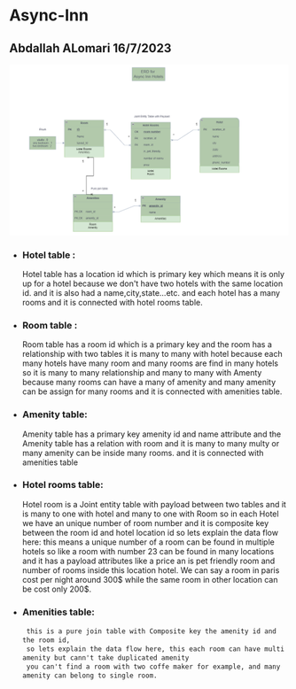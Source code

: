 # Async-Inn

## Abdallah ALomari 16/7/2023 

![ERD Async Inn Hotel](./Lab11-Abdallah.png)


- ### Hotel table :

     Hotel table has a location id which is primary key which means it is only up for a hotel
     because we don't have  two hotels with the same location id.
     and it is also had a name,city,state...etc.
     and each hotel has a many rooms and it is connected with hotel rooms table.

- ### Room table : 

    
    Room table has a room id which is a primary key and  the room has a relationship with two tables 
    it is many to many with hotel because each many hotels have many room and many rooms are find in many hotels so it is many to many relationship
    and many to many with Amenty because many rooms can have a many of amenity and many amenity can be assign for many rooms 
    and it is connected with amenities table.

- ### Amenity table:

    
    Amenity table has a primary key amenity id and name attribute and the Amenity table has a relation with room 
    and it is many to many multy or many amenity can be inside many rooms.
    and it is connected with amenities table


- ### Hotel rooms table:

    
    Hotel room is a Joint entity table with payload between two tables and it is many to one with hotel and many to one with Room
    so in each Hotel we have an unique number of room number and it is composite key between the room id and hotel location id
    so lets explain the data flow here: this means a unique number of a room can be found in multiple hotels so like a room with number 23 can be found in many locations 
    and it has a payload attributes like a price an is pet friendly  room and number of rooms inside this location hotel.
    We can say a room in paris cost per night around 300$ while the same room in other location can be cost only 200$.


- ### Amenities table: 
    
       this is a pure join table with Composite key the amenity id and the room id, 
       so lets explain the data flow here, this each room can have multi amenity but cann't take duplicated amenity
       you can't find a room with two coffe maker for example, and many amenity can belong to single room. 